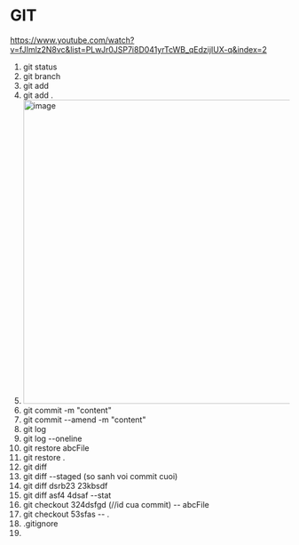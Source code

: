 # GIT

https://www.youtube.com/watch?v=fJImlz2N8vc&list=PLwJr0JSP7i8D041yrTcWB_qEdzijIUX-q&index=2

1. git status
2. git branch
3. git add
4. git add .
5. <img width="547" alt="image" src="https://user-images.githubusercontent.com/96764572/165423810-aee628cf-7b35-4ce9-8df0-1f6bc824d571.png">
6. git commit -m "content"
7. git commit --amend -m "content"
8. git log
9. git log --oneline
10. git restore abcFile
11. git restore .
12. git diff
13. git diff --staged (so sanh voi commit cuoi)
14. git diff dsrb23 23kbsdf
15. git diff asf4 4dsaf --stat
16. git checkout 324dsfgd (//id cua commit) -- abcFile
17. git checkout 53sfas -- .
18. .gitignore
19. 

